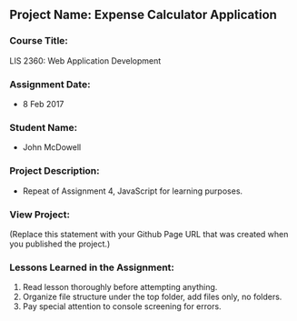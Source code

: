 ## Project Name:  Expense Calculator Application

### Course Title:
LIS 2360:  Web Application Development

### Assignment Date:  
*  8 Feb 2017

### Student Name:  
 *  John McDowell

### Project Description:
 *  Repeat of Assignment 4, JavaScript for learning purposes.

### View Project:
(Replace this statement with your Github Page URL that was created when you 
 published the project.)

### Lessons Learned in the Assignment:
1. Read lesson thoroughly before attempting anything.
2. Organize file structure under the top folder, add files only, no folders.
3. Pay special attention to console screening for errors.
